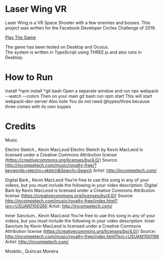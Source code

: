 # Laser Wing VR
Laser Wing is a VR Space Shooter with a few enemies and bosses.  This project was written for the Facebook Developer Circles Challenge of 2019.  

[Play The Game](http://www.metalmario.net/laserwing?ssaa=4)

The game has been tested on Desktop and Oculus.  
The system is written in TypeScript using THREE.js and also runs in Desktop.

# How to Run
install *npm
install *git bash
Open a separate window and run 
  npx webpack --watch --colors
Then on your main git bash run
  npm start
This will start webpack-dev-server
Also note You do not need @types/three because three comes with its own tuypes

# Credits

Music 

Electro Sketch., Kevin MacLeod
Electro Sketch by Kevin MacLeod is licensed under a Creative Commons Attribution license (https://creativecommons.org/licenses/by/4.0/)
Source: http://incompetech.com/music/royalty-free/?keywords=electro+sketch&Search=Search
Artist: http://incompetech.com/


Digital Bark., Kevin MacLeod
You’re free to use this song in any of your videos, but you must include the following in your video description:
Digital Bark by Kevin MacLeod is licensed under a Creative Commons Attribution license (https://creativecommons.org/licenses/by/4.0/)
Source: http://incompetech.com/music/royalty-free/index.html?isrc=USUAN1100260
Artist: http://incompetech.com/

Inner Sanctum., Kevin MacLeod
You’re free to use this song in any of your videos, but you must include the following in your video description:
Inner Sanctum by Kevin MacLeod is licensed under a Creative Commons Attribution license (https://creativecommons.org/licenses/by/4.0/)
Source: http://incompetech.com/music/royalty-free/index.html?isrc=USUAN1100196
Artist: http://incompetech.com/

Moskito., Quincas Moreira




 